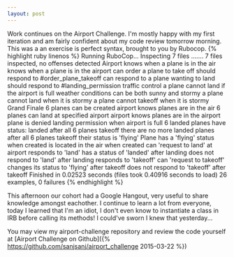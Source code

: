 ```yaml
---
layout: post
---
```

Work continues on the Airport Challenge.  I'm mostly happy with my first iteration and am fairly confident about my code review tomorrow morning.  This was a an exercise is perfect syntax, brought to you by Rubocop.
{% highlight ruby linenos %} 
Running RuboCop...
Inspecting 7 files
.......
7 files inspected, no offenses detected
Airport
  knows when a plane is in the air
  knows when a plane is in the airport
  can order a plane to take off
    should respond to #order_plane_takeoff
  can respond to a plane wanting to land
    should respond to #landing_permission
  traffic control
    a plane cannot land if the airport is full
  weather conditions
    can be both sunny and stormy
    a plane cannot land when it is stormy
    a plane cannot takeoff when it is stormy
Grand Finale
  6 planes can be created
  airport knows planes are in the air
  6 planes can land at specified airport
  airport knows planes are in the airport
  plane is denied landing permission when airport is full
  6 landed planes have status: landed
  after all 6 planes takeoff there are no more landed planes
  after all 6 planes takeoff their status is 'flying'
Plane
  has a 'flying' status when created
  is located in the air when created
  can 'request to land' at airport
  responds to 'land'
  has a status of 'landed' after landing
  does not respond to 'land' after landing
  responds to 'takeoff'
  can 'request to takeoff'
  changes its status to 'flying' after takeoff
  does not respond to 'takeoff' after takeoff
Finished in 0.02523 seconds (files took 0.40916 seconds to load)
26 examples, 0 failures
{% endhighlight %}

This afternoon our cohort had a Google Hangout, very useful to share knowledge amongst eachother.  I continue to learn a lot from everyone, today I learned that I'm an idiot, I don't even know to instantiate a class in IRB before calling its methods!
I could've sworn I knew that yesterday...

You may view my airport-challenge repository and review the code yourself at
[Airport Challenge on Github]({% https://github.com/sanjsanj/airport_challenge 2015-03-22 %})
